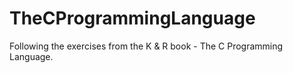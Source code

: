 # TheCProgrammingLanguage

Following the exercises from the K & R book - The C Programming Language.
